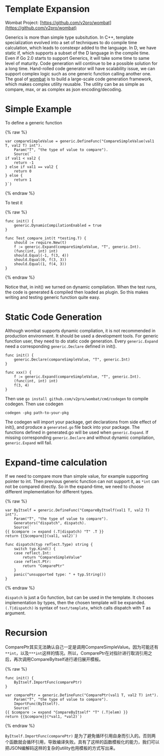 # Template Expansion

Wombat Project: [https://github.com/v2pro/wombat](https://github.com/v2pro/wombat)

Generics is more than simple type subsitution. In C++, template specialization evolved into a set of techniques to do compile time calculation, which leads to constexpr added to the language. In D, we have static if, which supports a subset of the D language in the compile time. Even if Go 2.0 starts to support Generics, it will take some time to same level of maturity. Code generation will continue to be a possible solution for a long time. Hand-rolled code generator will have scalability issue, we can support complex logic such as one generic function calling another one. The goal of [wombat](https://github.com/v2pro/wombat) is to build a large-scale code generation framework, which makes complex utility reusable. The utility can be as simple as compare, max, or as complex as json encoding/decoding.

# Simple Example

To define a generic function

{% raw %}
```golang
var compareSimpleValue = generic.DefineFunc("CompareSimpleValue(val1 T, val2 T) int").
	Param("T", "the type of value to compare").
	Source(`
if val1 < val2 {
	return -1
} else if val1 == val2 {
	return 0
} else {
	return 1
}`)
```
{% endraw %}

To test it

{% raw %}
```golang
func init() {
	generic.DynamicCompilationEnabled = true
}

func Test_compare_int(t *testing.T) {
	should := require.New(t)
	f := generic.Expand(compareSimpleValue, "T", generic.Int).
	(func(int, int) int)
	should.Equal(-1, f(3, 4))
	should.Equal(0, f(3, 3))
	should.Equal(1, f(4, 3))
}
```
{% endraw %}

Notice that, in init() we turned on dynamic compilation. When the test runs, the code is generated & compiled then loaded as plugin. So this makes writing and testing generic function quite easy.

# Static Code Generation

Although wombat supports dynamic compliation, it is not recommended in production environment. It should be used a development tools. For generic function user, they need to do static code generation. Every `generic.Expand` need a corresponding `generic.Declare` defined in init().

```golang
func init() {
	generic.Declare(compareSimpleValue, "T", generic.Int)
}

func xxx() {
	f := generic.Expand(compareSimpleValue, "T", generic.Int).
	(func(int, int) int)
	f(3, 4)
}
```

Then use `go install github.com/v2pro/wombat/cmd/codegen` to compile codegen. Then use codegen

```
codegen -pkg path-to-your-pkg
```

The codegen will import your package, get declarations from side effect of init(), and produce a `generated.go` file back into your package. The functions defined in generated.go will be used when `generic.Expand`. If missing corresponding `generic.Declare` and without dynamic compilation, `generic.Expand` will fail.

# Expand-time calculation

If we need to compare more than simple value, for example supporting pointer to int. Then previous generic function can not support it, as `*int` can not be compared directly. So in the expand-time, we need to choose different implementation for different types.

{% raw %}
```golang
var ByItself = generic.DefineFunc("CompareByItself(val1 T, val2 T) int").
	Param("T", "the type of value to compare").
	Generators("dispatch", dispatch).
	Source(`
{{ $compare := expand (.T|dispatch) "T" .T }}
return {{$compare}}(val1, val2)`)

func dispatch(typ reflect.Type) string {
	switch typ.Kind() {
	case reflect.Int:
		return "CompareSimpleValue"
	case reflect.Ptr:
		return "ComparePtr"
	}
	panic("unsupported type: " + typ.String())
}
```
{% endraw %}

`dispatch` is just a Go function, but can be used in the template. It chooses implementation by types, then the chosen template will be expanded. `(.T|dispatch)` is syntax of `text/template`, which calls dispatch with T as argument.

# Recursion

ComparePtr其实无法确认自己一定是调用CompareSimpleValue。因为可能还有`**int`，以及`***int`这样的情况。所以，ComparePtr在对指针进行取消引用之后，再次调用CompareByItself进行递归展开模板。

{% raw %}
```golang
func init() {
	ByItself.ImportFunc(comparePtr)
}

var comparePtr = generic.DefineFunc("ComparePtr(val1 T, val2 T) int").
	Param("T", "the type of value to compare").
	ImportFunc(ByItself).
	Source(`
{{ $compare := expand "CompareByItself" "T" (.T|elem) }}
return {{$compare}}(*val1, *val2)`)
```
{% endraw %}

`ByItself.ImportFunc(comparePtr)` 是为了避免循环引用自身而引入的。否则两个函数就会循环引用，导致编译失败。具有了这样的函数模板化的能力，我们可以把JSON编解码这样的复杂的utility也用模板的方式写出来。

